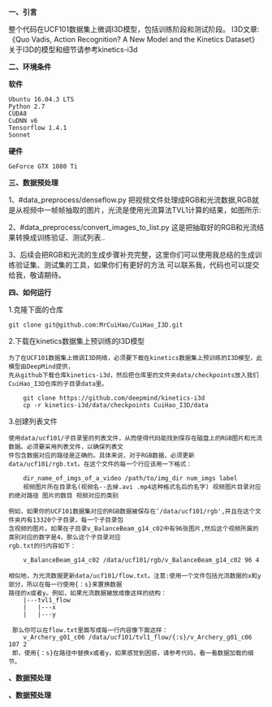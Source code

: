 **一、引言**

  整个代码在UCF101数据集上微调I3D模型，包括训练阶段和测试阶段。
I3D文章:《Quo Vadis, Action Recognition? A New Model and the Kinetics Dataset》
关于I3D的模型和细节请参考kinetics-i3d

**二、环境条件**

  **软件**
  
    Ubuntu 16.04.3 LTS
    Python 2.7
    CUDA8
    CuDNN v6
    Tensorflow 1.4.1
    Sonnet

  **硬件**
  
    GeForce GTX 1080 Ti
    
**三、数据预处理**

1、#data_preprocess/denseflow.py
把视频文件处理成RGB和光流数据,RGB就是从视频中一帧帧抽取的图片，光流是使用光流算法TVL1计算的结果，如图所示:

2、#data_preprocess/convert_images_to_list.py
这是把抽取好的RGB和光流结果转换成训练验证、测试列表..

3、后续会把RGB和光流的生成步骤补充完整，这里你们可以使用我总结的生成训练验证集、测试集的工具，如果你们有更好的方法
可以联系我，代码也可以提交给我，敬请期待。


**四、如何运行**

1.克隆下面的仓库

    git clone git@github.com:MrCuiHao/CuiHao_I3D.git

2.下载在kinetics数据集上预训练的I3D模型

    为了在UCF101数据集上微调I3D网络，必须要下载在kinetics数据集上预训练的I3D模型，此模型由DeepMind提供，
    先从github下载仓库kinetics-i3d，然后把仓库里的文件夹data/checkpoints放入我们CuiHao_I3D仓库的子目录data里。
    
        git clone https://github.com/deepmind/kinetics-i3d
        cp -r kinetics-i3d/data/checkpoints CuiHao_I3D/data
3.创建列表文件

    使用data/ucf101/子目录里的列表文件，从而使得代码能找到保存在磁盘上的RGB图片和光流数据。必须要采用列表文件，以确保列表文
    件包含数据对应的路径是正确的。具体来说，对于RGB数据，必须更新data/ucf101/rgb.txt。在这个文件的每一个行应该用一下格式：
    
        dir_name_of_imgs_of_a_video /path/to/img_dir num_imgs label
        视频图片所在目录名(视频名--去掉.avi .mp4这种格式名后的名字) 视频图片目录对应的绝对路径 图片的数目 视频对应的类别
    
    例如，如果你的UCF101数据集对应的RGB数据被保存在‘/data/ucf101/rgb',并且在这个文件夹内有13320个子目录，每一个子目录包
    含视频的图片。如果在子目录v_BalanceBeam_g14_c02中有96张图片,然后这个视频所属的类别对应的数字是4，那么这个子目录对应
    rgb.txt的行内容如下： 

        v_BalanceBeam_g14_c02 /data/ucf101/rgb/v_BalanceBeam_g14_c02 96 4
     
    相似地，为光流数据更新data/ucf101/flow.txt。注意:使用一个文件包括光流数据的x和y部分，所以在每一行使用{：s}来置换数据
    路径的x或者y。例如，如果光流数据被放成像这样的结构：
        |---tvl1_flow
        |   |---x
        |   |---y
     
     那么你可以在flow.txt里面写成每一行内容像下面这样：
        v_Archery_g01_c06 /data/ucf101/tvl1_flow/{:s}/v_Archery_g01_c06 107 2
     即，使用{：s}在路径中替换x或者y，如果感觉到困惑，请参考代码，看一看数据加载的细节。
     

**、数据预处理**

**、数据预处理**


